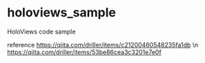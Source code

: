 # holoviews_sample

HoloViews code sample

reference
https://qiita.com/driller/items/c21200460548235fa1db \n
https://qiita.com/driller/items/53be86cea3c3201e7e0f
